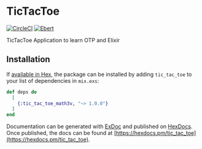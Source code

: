 # TicTacToe
[![CircleCI](https://circleci.com/gh/Math3v/tic_tac_toe_otp.svg?style=svg)](https://circleci.com/gh/Math3v/tic_tac_toe_otp)
[![Ebert](https://ebertapp.io/github/Math3v/tic_tac_toe_otp.svg)](https://ebertapp.io/github/Math3v/tic_tac_toe_otp)


TicTacToe Application to learn OTP and Elixir

## Installation

If [available in Hex](https://hex.pm/docs/publish), the package can be installed
by adding `tic_tac_toe` to your list of dependencies in `mix.exs`:

```elixir
def deps do
  [
    {:tic_tac_toe_math3v, "~> 1.0.0"}
  ]
end
```

Documentation can be generated with [ExDoc](https://github.com/elixir-lang/ex_doc)
and published on [HexDocs](https://hexdocs.pm). Once published, the docs can
be found at [https://hexdocs.pm/tic_tac_toe](https://hexdocs.pm/tic_tac_toe).

